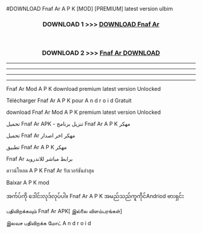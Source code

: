 #DOWNLOAD Fnaf Ar  A P K [MOD] [PREMIUM] latest version ulbim



<div align="center">

<h3>DOWNLOAD 1 >>> <a href="https://teeasianyam.web.app?sq=Fnaf Ar ">DOWNLOAD Fnaf Ar  </a></h3><br>

<h3>DOWNLOAD 2 >>> <a href="https://teeasianyam.web.app?sq=Fnaf Ar  ">Fnaf Ar   DOWNLOAD </a></h3>

</div>


----------------------------------------------------------

----------------------------------------------------------

----------------------------------------------------------

----------------------------------------------------------


Fnaf Ar   Mod A P K download premium latest version Unlocked

Télécharger Fnaf Ar   A P K pour A n d r o i d Gratuit

download Fnaf Ar   Mod A P K premium latest version Unlocked

تحميل Fnaf Ar   APK - تنزيل برنامج Fnaf Ar   A P K مهكر

تحميل Fnaf Ar   مهكر اخر اصدار

تطبيق Fnaf Ar   A P K مهكر

Fnaf Ar   برابط مباشر للاندرويد

ดาวน์โหลด A P K Fnaf Ar   รับเวอร์ชันล่าสุด

Baixar A P K mod

အက်ပ်ကို ဒေါင်းလုဒ်လုပ်ပါ။ Fnaf Ar   A P K အမည်သည်ကူကိုင်Andriod ဗားရှင်း

பதிவிறக்கவும் Fnaf Ar   APK[ இல்லை விளம்பரங்கள்] 
 
இலவச பதிவிறக்க மோட் A n d r o i d



